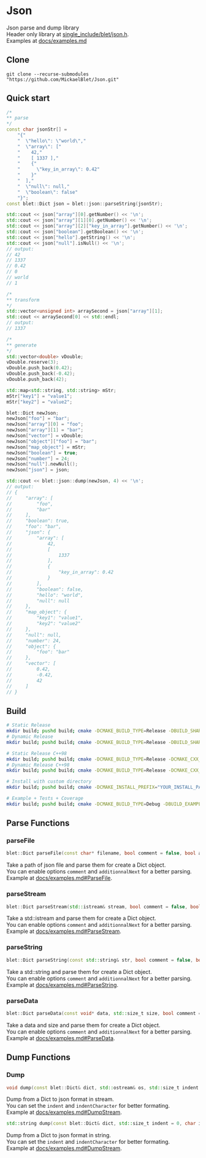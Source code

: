 # Json

Json parse and dump library  
Header only library at [single_include/blet/json.h](single_include/blet/json.h).  
Examples at [docs/examples.md](docs/examples.md)

## Clone

```
git clone --recurse-submodules "https://github.com/MickaelBlet/Json.git"
```

## Quick start

```cpp
/*
** parse
*/
const char jsonStr[] =
    "{"
    "  \"hello\": \"world\","
    "  \"array\": ["
    "    42,"
    "    [ 1337 ],"
    "    {"
    "      \"key_in_array\": 0.42"
    "    }"
    "  ],"
    "  \"null\": null,"
    "  \"boolean\": false"
    "}";
const blet::Dict json = blet::json::parseString(jsonStr);

std::cout << json["array"][0].getNumber() << '\n';
std::cout << json["array"][1][0].getNumber() << '\n';
std::cout << json["array"][2]["key_in_array"].getNumber() << '\n';
std::cout << json["boolean"].getBoolean() << '\n';
std::cout << json["hello"].getString() << '\n';
std::cout << json["null"].isNull() << '\n';
// output:
// 42
// 1337
// 0.42
// 0
// world
// 1

/*
** transform
*/
std::vector<unsigned int> arraySecond = json["array"][1];
std::cout << arraySecond[0] << std::endl;
// output:
// 1337

/*
** generate
*/
std::vector<double> vDouble;
vDouble.reserve(3);
vDouble.push_back(0.42);
vDouble.push_back(-0.42);
vDouble.push_back(42);

std::map<std::string, std::string> mStr;
mStr["key1"] = "value1";
mStr["key2"] = "value2";

blet::Dict newJson;
newJson["foo"] = "bar";
newJson["array"][0] = "foo";
newJson["array"][1] = "bar";
newJson["vector"] = vDouble;
newJson["object"]["foo"] = "bar";
newJson["map_object"] = mStr;
newJson["boolean"] = true;
newJson["number"] = 24;
newJson["null"].newNull();
newJson["json"] = json;

std::cout << blet::json::dump(newJson, 4) << '\n';
// output:
// {
//     "array": [
//         "foo",
//         "bar"
//     ],
//     "boolean": true,
//     "foo": "bar",
//     "json": {
//         "array": [
//             42,
//             [
//                 1337
//             ],
//             {
//                 "key_in_array": 0.42
//             }
//         ],
//         "boolean": false,
//         "hello": "world",
//         "null": null
//     },
//     "map_object": {
//         "key1": "value1",
//         "key2": "value2"
//     },
//     "null": null,
//     "number": 24,
//     "object": {
//         "foo": "bar"
//     },
//     "vector": [
//         0.42,
//         -0.42,
//         42
//     ]
// }
```

## Build

```bash
# Static Release
mkdir build; pushd build; cmake -DCMAKE_BUILD_TYPE=Release -DBUILD_SHARED_LIBS=0 .. && make -j && make install; popd
# Dynamic Release
mkdir build; pushd build; cmake -DCMAKE_BUILD_TYPE=Release -DBUILD_SHARED_LIBS=1 .. && make -j && make install; popd

# Static Release C++98
mkdir build; pushd build; cmake -DCMAKE_BUILD_TYPE=Release -DCMAKE_CXX_STANDARD=98 -DBUILD_SHARED_LIBS=0 .. && make -j && make install; popd
# Dynamic Release C++98
mkdir build; pushd build; cmake -DCMAKE_BUILD_TYPE=Release -DCMAKE_CXX_STANDARD=98 -DBUILD_SHARED_LIBS=1 .. && make -j && make install; popd

# Install with custom directory
mkdir build; pushd build; cmake -DCMAKE_INSTALL_PREFIX="YOUR_INSTALL_PATH" .. && make -j && make install; popd

# Example + Tests + Coverage
mkdir build; pushd build; cmake -DCMAKE_BUILD_TYPE=Debug -DBUILD_EXAMPLE=1 -DBUILD_TESTING=1 -DBUILD_COVERAGE=1 -DCMAKE_CXX_STANDARD=98 .. && make -j && make test -j; popd
```

## Parse Functions

### parseFile

```cpp
blet::Dict parseFile(const char* filename, bool comment = false, bool additionalNext = false);
```
Take a path of json file and parse them for create a Dict object.  
You can enable options `comment` and `additionnalNext` for a better parsing.  
Example at [docs/examples.md#ParseFile](docs/examples.md#parsefile).

### parseStream

```cpp
blet::Dict parseStream(std::istream& stream, bool comment = false, bool additionalNext = false);
```

Take a std::istream and parse them for create a Dict object.  
You can enable options `comment` and `additionnalNext` for a better parsing.  
Example at [docs/examples.md#ParseStream](docs/examples.md#parsestream).

### parseString

```cpp
blet::Dict parseString(const std::string& str, bool comment = false, bool additionalNext = false);
```

Take a std::string and parse them for create a Dict object.  
You can enable options `comment` and `additionnalNext` for a better parsing.  
Example at [docs/examples.md#ParseString](docs/examples.md#parsestring).

### parseData

```cpp
blet::Dict parseData(const void* data, std::size_t size, bool comment = false, bool additionalNext = false);
```

Take a data and size and parse them for create a Dict object.  
You can enable options `comment` and `additionnalNext` for a better parsing.  
Example at [docs/examples.md#ParseData](docs/examples.md#parsedata).

## Dump Functions

### Dump

``` cpp
void dump(const blet::Dict& dict, std::ostream& os, std::size_t indent = 0, char indentCharacter = ' ');
```

Dump from a Dict to json format in stream.  
You can set the `indent` and `indentCharacter` for better formating.  
Example at [docs/examples.md#DumpStream](docs/examples.md#dumpstream).

``` cpp
std::string dump(const blet::Dict& dict, std::size_t indent = 0, char indentCharacter = ' ');
```

Dump from a Dict to json format in string.  
You can set the `indent` and `indentCharacter` for better formating.  
Example at [docs/examples.md#DumpStream](docs/examples.md#dumpstring).